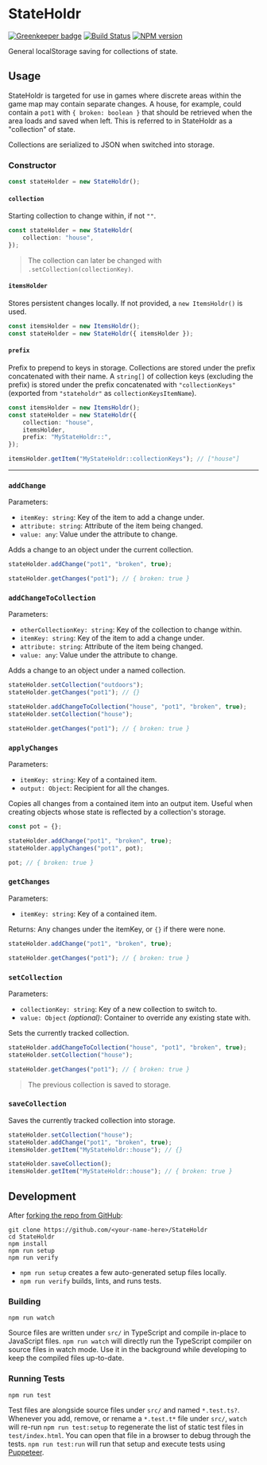 <!-- {{Top}} -->
# StateHoldr
[![Greenkeeper badge](https://badges.greenkeeper.io/FullScreenShenanigans/StateHoldr.svg)](https://greenkeeper.io/)
[![Build Status](https://travis-ci.org/FullScreenShenanigans/StateHoldr.svg?branch=master)](https://travis-ci.org/FullScreenShenanigans/StateHoldr)
[![NPM version](https://badge.fury.io/js/stateholdr.svg)](http://badge.fury.io/js/stateholdr)

General localStorage saving for collections of state.
<!-- {{/Top}} -->

## Usage

StateHoldr is targeted for use in games where discrete areas within the game map may contain separate changes.
A house, for example, could contain a `pot1` with `{ broken: boolean }` that should be retrieved when the area loads and saved when left.
This is referred to in StateHoldr as a "collection" of state.

Collections are serialized to JSON when switched into storage.

### Constructor

```typescript
const stateHolder = new StateHoldr();
```

#### `collection`

Starting collection to change within, if not `""`.

```typescript
const stateHolder = new StateHoldr(
    collection: "house",
});
```

> The collection can later be changed with `.setCollection(collectionKey)`.

#### `itemsHolder`

Stores persistent changes locally.
If not provided, a `new ItemsHoldr()` is used.

```typescript
const itemsHolder = new ItemsHoldr();
const stateHolder = new StateHoldr({ itemsHolder });
```

#### `prefix`

Prefix to prepend to keys in storage.
Collections are stored under the prefix concatenated with their name.
A `string[]` of collection keys (excluding the prefix) is stored under the prefix concatenated with `"collectionKeys"` (exported from `"stateholdr"` as `collectionKeysItemName`).

```typescript
const itemsHolder = new ItemsHoldr();
const stateHolder = new StateHoldr({
    collection: "house",
    itemsHolder,
    prefix: "MyStateHoldr::",
});

itemsHolder.getItem("MyStateHoldr::collectionKeys"); // ["house"]
```

---

### `addChange`

Parameters:

* `itemKey: string`: Key of the item to add a change under.
* `attribute: string`: Attribute of the item being changed.
* `value: any`: Value under the attribute to change.

Adds a change to an object under the current collection.

```typescript
stateHolder.addChange("pot1", "broken", true);

stateHolder.getChanges("pot1"); // { broken: true }
```

### `addChangeToCollection`

Parameters:

* `otherCollectionKey: string`: Key of the collection to change within.
* `itemKey: string`: Key of the item to add a change under.
* `attribute: string`: Attribute of the item being changed.
* `value: any`: Value under the attribute to change.

Adds a change to an object under a named collection.

```typescript
stateHolder.setCollection("outdoors");
stateHolder.getChanges("pot1"); // {}

stateHolder.addChangeToCollection("house", "pot1", "broken", true);
stateHolder.setCollection("house");

stateHolder.getChanges("pot1"); // { broken: true }
```

### `applyChanges`

Parameters:

* `itemKey: string`: Key of a contained item.
* `output: Object`: Recipient for all the changes.

Copies all changes from a contained item into an output item.
Useful when creating objects whose state is reflected by a collection's storage.

```typescript
const pot = {};

stateHolder.addChange("pot1", "broken", true);
stateHolder.applyChanges("pot1", pot);

pot; // { broken: true }
```

### `getChanges`

Parameters:

* `itemKey: string`: Key of a contained item.

Returns: Any changes under the itemKey, or `{}` if there were none.

```typescript
stateHolder.addChange("pot1", "broken", true);

stateHolder.getChanges("pot1"); // { broken: true }
```

### `setCollection`

Parameters:

* `collectionKey: string`: Key of a new collection to switch to.
* `value: Object` _(optional)_: Container to override any existing state with.

Sets the currently tracked collection.

```typescript
stateHolder.addChangeToCollection("house", "pot1", "broken", true);
stateHolder.setCollection("house");

stateHolder.getChanges("pot1"); // { broken: true }
```

> The previous collection is saved to storage.

### `saveCollection`

Saves the currently tracked collection into storage.

```typescript
stateHolder.setCollection("house");
stateHolder.addChange("pot1", "broken", true);
itemsHolder.getItem("MyStateHoldr::house"); // {}

stateHolder.saveCollection();
itemsHolder.getItem("MyStateHoldr::house"); // { broken: true }
```

<!-- {{Development}} -->
## Development

After [forking the repo from GitHub](https://help.github.com/articles/fork-a-repo/):

```
git clone https://github.com/<your-name-here>/StateHoldr
cd StateHoldr
npm install
npm run setup
npm run verify
```

* `npm run setup` creates a few auto-generated setup files locally.
* `npm run verify` builds, lints, and runs tests.

### Building

```shell
npm run watch
```

Source files are written under `src/` in TypeScript and compile in-place to JavaScript files.
`npm run watch` will directly run the TypeScript compiler on source files in watch mode.
Use it in the background while developing to keep the compiled files up-to-date.

### Running Tests

```shell
npm run test
```

Test files are alongside source files under `src/` and named `*.test.ts?`.
Whenever you add, remove, or rename a `*.test.t*` file under `src/`, `watch` will re-run `npm run test:setup` to regenerate the list of static test files in `test/index.html`.
You can open that file in a browser to debug through the tests.
`npm run test:run` will run that setup and execute tests using [Puppeteer](https://github.com/GoogleChrome/puppeteer).
<!-- {{/Development}} -->
